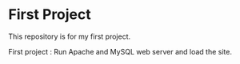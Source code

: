 # First Project
This repository is for my first project. 


First project : Run Apache and MySQL web server and load the site.
